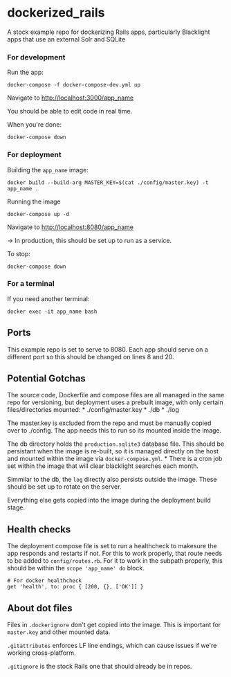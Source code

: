 # dockerized_rails
A stock example repo for dockerizing Rails apps, particularly Blacklight apps that use an external Solr and SQLite

### For development

Run the app:
```
docker-compose -f docker-compose-dev.yml up
```

Navigate to [http://localhost:3000/app_name](http://localhost:3000/app_name)

You should be able to edit code in real time.

When you're done:
```
docker-compose down
```

### For deployment

Building the `app_name` image:
```
docker build --build-arg MASTER_KEY=$(cat ./config/master.key) -t app_name .
```

Running the image
```
docker-compose up -d
```
Navigate to [http://localhost:8080/app_name](http://localhost:8080/app_name)

&#8594; In production, this should be set up to run as a service.

To stop:
```
docker-compose down
```

### For a terminal

If you need another terminal:
```
docker exec -it app_name bash
```

## Ports

This example repo is set to serve to 8080. Each app should serve on a different port so this should be changed on lines 8 and 20.

## Potential Gotchas

The source code, Dockerfile and compose files are all managed in the same repo for versioning, but deployment uses a prebuilt image, with only certain files/directories mounted:
	* ./config/master.key
	* ./db
	* ./log

The master.key is excluded from the repo and must be manually copied over to ./config. The app needs this to run so its mounted inside the image.

The db directory holds the `production.sqlite3` database file. This should be persistant when the image is re-built, so it is managed directly on the host and mounted within the image via `docker-compose.yml`.
	* There is a cron job set within the image that will clear blacklight searches each month.

Simmilar to the db, the `log` directly also persists outside the image. These should be set up to rotate on the server.

Everything else gets copied into the image during the deployment build stage.

## Health checks

The deployment compose file is set to run a healthcheck to makesure the app responds and restarts if not. For this to work properly, that route needs to be added to `config/routes.rb`. For it to work in the subpath properly, this should be within the `scope 'app_name' do` block.

```
# For docker healthcheck
get 'health', to: proc { [200, {}, ['OK']] }
```

## About dot files

Files in `.dockerignore` don't get copied into the image. This is important for `master.key` and other mounted data.

`.gitattributes` enforces LF line endings, which can cause issues if we're working cross-platform.

`.gitignore` is the stock Rails one that should already be in repos.
